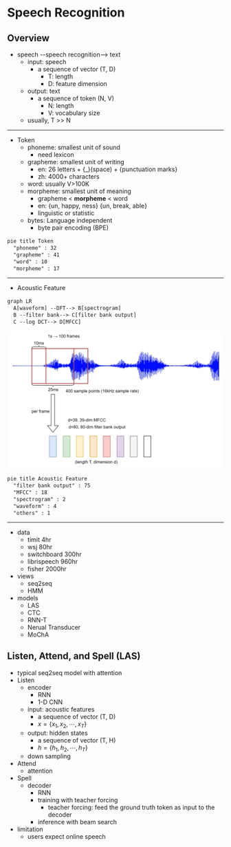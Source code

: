 # Speech Recognition

## Overview

- speech --speech recognition--> text
  - input: speech 
    - a sequence of vector (T, D)
      - T: length
      - D: feature dimension
  - output: text
    - a sequence of token (N, V)
      - N: length
      - V: vocabulary size
  - usually, T >> N

---

- Token
  - phoneme: smallest unit of sound
    - need lexicon 
  - grapheme: smallest unit of writing
    - en: 26 letters + {_}(space) + {punctuation marks}
    - zh: 4000+ characters 
  - word: usually V>100K
  - morpheme: smallest unit of meaning
    - grapheme < **morpheme** < word
    - en: {un, happy, ness} {un, break, able}
    - linguistic or statistic
  - bytes: Language independent
    - byte pair encoding (BPE)

```mermaid
pie title Token
  "phoneme" : 32
  "grapheme" : 41
  "word" : 10
  "morpheme" : 17
```

---

- Acoustic Feature

```mermaid
graph LR
  A[waveform] --DFT--> B[spectrogram]
  B --filter bank--> C[filter bank output]
  C --log DCT--> D[MFCC]
```

![acous](images/acoustic_feature.png)

```mermaid
pie title Acoustic Feature
  "filter bank output" : 75
  "MFCC" : 18
  "spectrogram" : 2
  "waveform" : 4
  "others" : 1
```

---

- data
  - timit 4hr
  - wsj 80hr
  - switchboard 300hr
  - librispeech 960hr
  - fisher 2000hr
- views
  - seq2seq
  - HMM
- models
  - LAS
  - CTC
  - RNN-T
  - Nerual Transducer
  - MoChA

## Listen, Attend, and Spell (LAS)

- typical seq2seq model with attention
- Listen
  - encoder
    - RNN
    - 1-D CNN
  - input: acoustic features
    - a sequence of vector (T, D)
    - $x = \{x_1, x_2, \cdots, x_T\}$
  - output: hidden states
    - a sequence of vector (T, H)
    - $h = \{h_1, h_2, \cdots, h_T\}$
  - down sampling
- Attend
  - attention
- Spell
  - decoder
    - RNN
    - training with teacher forcing
      - teacher forcing: feed the ground truth token as input to the decoder
    - inference with beam search
- limitation
  - users expect online speech
